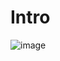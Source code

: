 # Intro

![image](https://user-images.githubusercontent.com/24622526/43326308-1ed69924-91d6-11e8-824f-fa85e1af6042.png)
